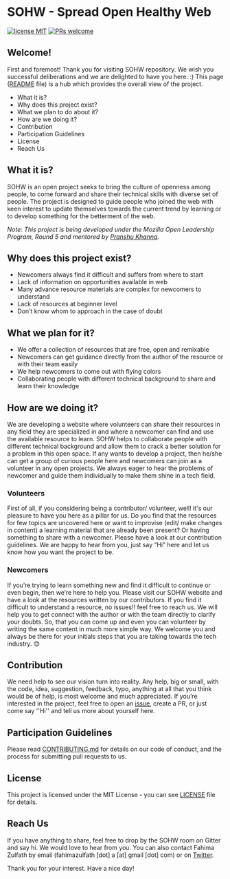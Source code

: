 # SOHW - Spread Open Healthy Web

[![license MIT](https://img.shields.io/github/license/nhnent/tui.editor.svg)](https://github.com/SOHW/sohw.github.io/blob/master/LICENSE) [![PRs welcome](https://img.shields.io/badge/PRs-welcome-ff69b4.svg)](https://github.com/SOHW/sohw.github.io/issues/new) 

## Welcome!

First and foremost! Thank you for visiting SOHW repository. We wish you successful deliberations and we are delighted to have you here. :)
This page ([README](https://github.com/SOHW/sohw.github.io/blob/master/README.md) file) is a hub which provides the overall view of the project. 

*	What it is?
*	Why does this project exist?
*	What we plan to do about it?
*	How are we doing it?
*	Contribution
*	Participation Guidelines
*	License
*	Reach Us

## What it is?

SOHW is an open project seeks to bring the culture of openness among people, to come forward and share their technical skills with diverse set of people. The project is designed to guide people who joined the web with keen interest to update themselves towards the current trend by learning or to develop something for the betterment of the web.

*Note: This project is being developed under the Mozilla Open Leadership Program, Round 5 and mentored by [Pranshu Khanna]().*

## Why does this project exist?

*	Newcomers always find it difficult and suffers from where to start
*	Lack of information on opportunities available in web
*	Many advance resource materials are complex for newcomers to understand
*	Lack of resources at beginner level
*	Don’t know whom to approach in the case of doubt

## What we plan for it?

*	We offer a collection of resources that are free, open and remixable
*	Newcomers can get guidance directly from the author of the resource or with their team easily
*	We help newcomers to come out with flying colors
*	Collaborating people with different technical background to share and learn their knowledge

## How are we doing it?

We are developing a website where volunteers can share their resources in any field they are specialized in and where a newcomer can find and use the available resource to learn. SOHW helps to collaborate people with different technical background and allow them to crack a better solution for a problem in this open space. If any wants to develop a project, then he/she can get a group of curious people here and newcomers can join as a volunteer in any open projects. We always eager to hear the problems of newcomer and guide them individually to make them shine in a tech field. 

### Volunteers

First of all, if you considering being a contributor/ volunteer, well! it's our pleasure to have you here as a pillar for us. Do you find that the resources for few topics are uncovered here or want to improvise (edit/ make changes in content) a learning material that are already been present? Or having something to share with a newcomer. Please have a look at our contribution guidelines. We are happy to hear from you, just say “Hi” here and let us know how you want the project to be. 

### Newcomers

If you’re trying to learn something new and find it difficult to continue or even begin, then we’re here to help you. Please visit our SOHW website and have a look at the resources written by our contributors. If you find it difficult to understand a resource, no issues!! feel free to reach us. We will help you to get connect with the author or with the team directly to clarify your doubts. So, that you can come up and even you can volunteer by writing the same content in much more simple way. We welcome you and always be there for your initials steps that you are taking towards the tech industry. 😊

## Contribution

We need help to see our vision turn into reality. Any help, big or small, with the code, idea, suggestion, feedback, typo, anything at all that you think would be of help, is most welcome and much appreciated. If you’re interested in the project, feel free to open an [issue](https://github.com/SOHW/sohw.github.io/issues/new), create a PR, or just come say ''Hi'' and tell us more about yourself here.

## Participation Guidelines
Please read [CONTRIBUTING.md](https://github.com/SOHW/sohw.github.io/blob/master/CONTRIBUTING.md) for details on our code of conduct, and the process for submitting pull requests to us.

## License

This project is licensed under the MIT License - you can see [LICENSE](https://github.com/SOHW/sohw.github.io/blob/master/LICENSE) file for details.

## Reach Us

If you have anything to share, feel free to drop by the SOHW room on Gitter and say hi. We would love to hear from you. You can also contact Fahima Zulfath by email (fahimazulfath [dot] a [at] gmail [dot] com) or on [Twitter](https://twitter.com/FahimaZulfath).

Thank you for your interest. Have a nice day!

